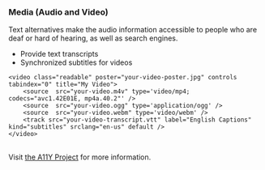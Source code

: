 ### Media (Audio and Video)
Text alternatives make the audio information accessible to people who are deaf or hard of hearing, as well as search engines.

- Provide text transcripts
- Synchronized subtitles for videos

<pre><code class="language-markup">&lt;video class="readable" poster="your-video-poster.jpg" controls tabindex="0" title="My Video"&gt;
    &lt;source  src="your-video.m4v" type='video/mp4; codecs="avc1.42E01E, mp4a.40.2"' /&gt;
    &lt;source  src="your-video.ogg" type='application/ogg' /&gt;
    &lt;source  src="your-video.webm" type='video/webm' /&gt;
    &lt;track src="your-video-transcript.vtt" label="English Captions" kind="subtitles" srclang="en-us" default /&gt;
&lt;/video&gt;
</code>
</pre>

Visit <a href="http://a11yproject.com/posts/using-caption-services-with-html5-video" title="The A11y Project" target="_blank">the A11Y Project</a> for more information.
